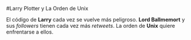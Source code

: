 #Larry Plotter y La Orden de Unix

El código de **Larry** cada vez se vuelve más peligroso. **Lord Ballmemort** y sus *followers* tienen cada vez más *retweets*.
La orden de **Unix** quiere enfrentarse a ellos.

